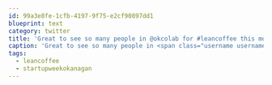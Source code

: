 ```yaml
---
id: 99a3e8fe-1cfb-4197-9f75-e2cf90897dd1
blueprint: text
category: twitter
title: 'Great to see so many people in @okcolab for #leancoffee this morning. #startupweekokanagan'
caption: 'Great to see so many people in <span class="username username_linked">@<a href="https://twitter.com/okcolab" title="Okanagan coLab">okcolab</a></span> for <span class="hashtag hashtag_local">#<a href="http://tweettemp.darylchymko.ca/?tag=leancoffee">leancoffee</a> this morning. <span class="hashtag hashtag_local">#<a href="http://tweettemp.darylchymko.ca/?tag=startupweekokanagan">startupweekokanagan</a>'
tags:
  - leancoffee
  - startupweekokanagan
---
```


